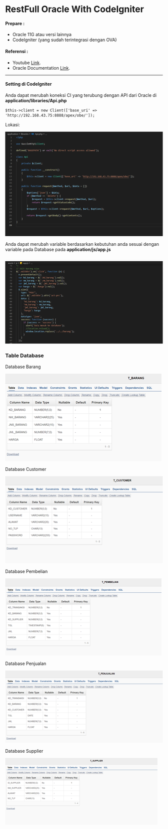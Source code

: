 # RestFull Oracle With CodeIgniter

#### Prepare :
- Oracle 11G atau versi lainnya
- CodeIgniter (yang sudah terintegrasi dengan OVA)

#### Referensi :
- Youtube [Link](https://www.youtube.com/watch?v=ZAUJmiW1w2Y).
- Oracle Documentation [Link](https://www.oracle.com/webfolder/technetwork/tutorials/obe/db/apex/r51/restful_web_services/restful_web_services.html#overview).
----------------

#### Setting di CodeIgniter
Anda dapat merubah koneksi CI yang terubung dengan API dari Oracle di **application/libraries/Api.php**

```
$this->client = new Client(['base_uri' => 'http://192.168.43.75:8888/apex/obe/']);
```

Lokasi: 

![gambar Get Product](https://github.com/advenkris37/RestFull-Oracle-CodeIgniter/blob/master/assets/1.png)

Anda dapat merubah variable berdasarkan kebutuhan anda  sesuai dengan variable pada Database pada **application/js/app.js**

![gambar Get Product](https://github.com/advenkris37/RestFull-Oracle-CodeIgniter/blob/master/assets/2.png)
----------------

### Table Database

Database Barang

![gambar Get Product](https://github.com/advenkris37/RestFull-Oracle-CodeIgniter/blob/master/assets/3.png)

Database Customer

![gambar Get Product](https://github.com/advenkris37/RestFull-Oracle-CodeIgniter/blob/master/assets/4.png)

Database Pembelian

![gambar Get Product](https://github.com/advenkris37/RestFull-Oracle-CodeIgniter/blob/master/assets/5.png)

Database Penjualan

![gambar Get Product](https://github.com/advenkris37/RestFull-Oracle-CodeIgniter/blob/master/assets/6.png)

Database Supplier

![gambar Get Product](https://github.com/advenkris37/RestFull-Oracle-CodeIgniter/blob/master/assets/7.png)
